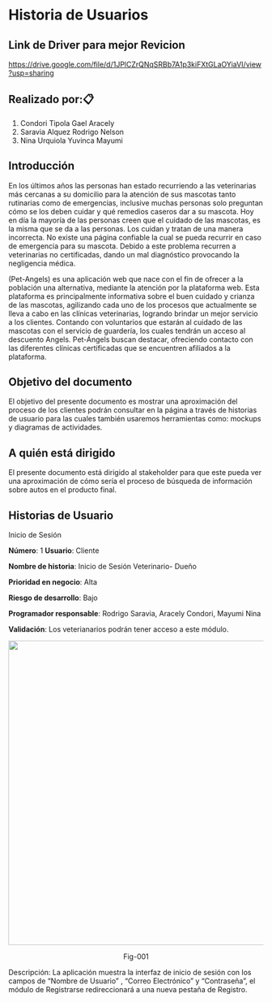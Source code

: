 # Historia de Usuarios
## Link de Driver para mejor Revicion
https://drive.google.com/file/d/1JPlCZrQNqSRBb7A1p3kiFXtGLaOYiaVI/view?usp=sharing

## Realizado por:📋

1. Condori Tipola Gael Aracely
2. Saravia Alquez Rodrigo Nelson
3. Nina Urquiola Yuvinca Mayumi


## Introducción
En los últimos años las personas han estado recurriendo a las veterinarias más cercanas a su domicilio para la atención de sus mascotas tanto rutinarias como de emergencias, inclusive muchas personas solo preguntan cómo se los deben cuidar y qué remedios caseros dar a su mascota. Hoy en día la mayoría de las personas creen que el cuidado de las mascotas, es la misma que se da a las personas. Los cuidan y tratan de una manera incorrecta. No existe una página confiable la cual se pueda recurrir en caso de emergencia para su mascota. Debido a este problema recurren a veterinarias no certificadas, dando un mal diagnóstico provocando la negligencia médica.

(Pet-Angels) es una aplicación web que nace con el fin de ofrecer a la población una alternativa, mediante la atención por la plataforma web. Esta plataforma es principalmente informativa sobre el buen cuidado y crianza de las mascotas, agilizando cada uno de los procesos que actualmente se lleva a cabo en las clínicas veterinarias, logrando brindar un mejor servicio a los clientes. Contando con voluntarios que estarán al cuidado de las mascotas con el servicio de guardería, los cuales tendrán un acceso al descuento Angels. Pet-Ángels buscan destacar, ofreciendo contacto con las diferentes clínicas certificadas que se encuentren afiliados a la plataforma.
 
## Objetivo del documento
El objetivo del presente documento es mostrar una aproximación del proceso de los clientes podrán consultar en la página a través de historias de usuario para las cuales también usaremos herramientas como: mockups y diagramas de actividades.

## A quién está dirigido
El presente documento está dirigido al stakeholder para que este pueda ver una aproximación de cómo sería el proceso de búsqueda de información sobre autos en el producto final.

## Historias de Usuario
Inicio de Sesión 

**Número**: 1
**Usuario**: Cliente

**Nombre de historia**: Inicio de Sesión Veterinario- Dueño

**Prioridad en negocio**: Alta

**Riesgo de desarrollo**: Bajo

**Programador responsable**: Rodrigo Saravia, Aracely Condori, Mayumi Nina

**Validación**: Los veterianarios podrán tener acceso a este módulo.


<p align="center"><img src="https://share.balsamiq.com/c/bAUr6AHGH5Y4PgdxyjXzxq.png" width="600"></p>
<p align="center">Fig-001</p>
Descripción:  La aplicación muestra la interfaz de inicio de sesión con los campos de “Nombre de Usuario” ,  “Correo Electrónico” y “Contraseña”, el módulo de Registrarse redireccionará a una nueva pestaña de Registro.


